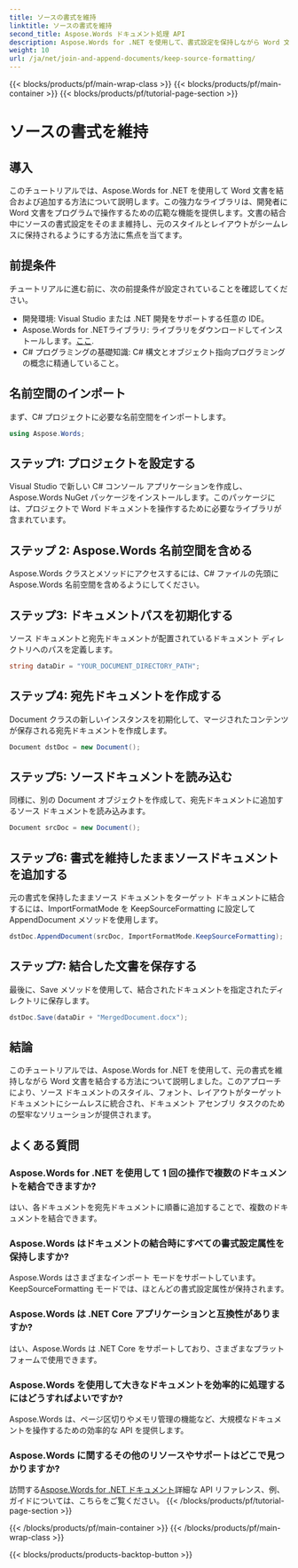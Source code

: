 ```yaml
---
title: ソースの書式を維持
linktitle: ソースの書式を維持
second_title: Aspose.Words ドキュメント処理 API
description: Aspose.Words for .NET を使用して、書式設定を保持しながら Word 文書を結合する方法を学びます。ドキュメント アセンブリ タスクを自動化したい開発者に最適です。
weight: 10
url: /ja/net/join-and-append-documents/keep-source-formatting/
---
```


{{< blocks/products/pf/main-wrap-class >}}
{{< blocks/products/pf/main-container >}}
{{< blocks/products/pf/tutorial-page-section >}}

# ソースの書式を維持

## 導入

このチュートリアルでは、Aspose.Words for .NET を使用して Word 文書を結合および追加する方法について説明します。この強力なライブラリは、開発者に Word 文書をプログラムで操作するための広範な機能を提供します。文書の結合中にソースの書式設定をそのまま維持し、元のスタイルとレイアウトがシームレスに保持されるようにする方法に焦点を当てます。

## 前提条件

チュートリアルに進む前に、次の前提条件が設定されていることを確認してください。

- 開発環境: Visual Studio または .NET 開発をサポートする任意の IDE。
-  Aspose.Words for .NETライブラリ: ライブラリをダウンロードしてインストールします。[ここ](https://releases.aspose.com/words/net/).
- C# プログラミングの基礎知識: C# 構文とオブジェクト指向プログラミングの概念に精通していること。

## 名前空間のインポート

まず、C# プロジェクトに必要な名前空間をインポートします。

```csharp
using Aspose.Words;
```

## ステップ1: プロジェクトを設定する

Visual Studio で新しい C# コンソール アプリケーションを作成し、Aspose.Words NuGet パッケージをインストールします。このパッケージには、プロジェクトで Word ドキュメントを操作するために必要なライブラリが含まれています。

## ステップ 2: Aspose.Words 名前空間を含める

Aspose.Words クラスとメソッドにアクセスするには、C# ファイルの先頭に Aspose.Words 名前空間を含めるようにしてください。

## ステップ3: ドキュメントパスを初期化する

ソース ドキュメントと宛先ドキュメントが配置されているドキュメント ディレクトリへのパスを定義します。

```csharp
string dataDir = "YOUR_DOCUMENT_DIRECTORY_PATH";
```

## ステップ4: 宛先ドキュメントを作成する

Document クラスの新しいインスタンスを初期化して、マージされたコンテンツが保存される宛先ドキュメントを作成します。

```csharp
Document dstDoc = new Document();
```

## ステップ5: ソースドキュメントを読み込む

同様に、別の Document オブジェクトを作成して、宛先ドキュメントに追加するソース ドキュメントを読み込みます。

```csharp
Document srcDoc = new Document();
```

## ステップ6: 書式を維持したままソースドキュメントを追加する

元の書式を保持したままソース ドキュメントをターゲット ドキュメントに結合するには、ImportFormatMode を KeepSourceFormatting に設定して AppendDocument メソッドを使用します。

```csharp
dstDoc.AppendDocument(srcDoc, ImportFormatMode.KeepSourceFormatting);
```

## ステップ7: 結合した文書を保存する

最後に、Save メソッドを使用して、結合されたドキュメントを指定されたディレクトリに保存します。

```csharp
dstDoc.Save(dataDir + "MergedDocument.docx");
```

## 結論

このチュートリアルでは、Aspose.Words for .NET を使用して、元の書式を維持しながら Word 文書を結合する方法について説明しました。このアプローチにより、ソース ドキュメントのスタイル、フォント、レイアウトがターゲット ドキュメントにシームレスに統合され、ドキュメント アセンブリ タスクのための堅牢なソリューションが提供されます。

## よくある質問

### Aspose.Words for .NET を使用して 1 回の操作で複数のドキュメントを結合できますか?
はい、各ドキュメントを宛先ドキュメントに順番に追加することで、複数のドキュメントを結合できます。

### Aspose.Words はドキュメントの結合時にすべての書式設定属性を保持しますか?
Aspose.Words はさまざまなインポート モードをサポートしています。KeepSourceFormatting モードでは、ほとんどの書式設定属性が保持されます。

### Aspose.Words は .NET Core アプリケーションと互換性がありますか?
はい、Aspose.Words は .NET Core をサポートしており、さまざまなプラットフォームで使用できます。

### Aspose.Words を使用して大きなドキュメントを効率的に処理するにはどうすればよいですか?
Aspose.Words は、ページ区切りやメモリ管理の機能など、大規模なドキュメントを操作するための効率的な API を提供します。

### Aspose.Words に関するその他のリソースやサポートはどこで見つかりますか?
訪問する[Aspose.Words for .NET ドキュメント](https://reference.aspose.com/words/net/)詳細な API リファレンス、例、ガイドについては、こちらをご覧ください。
{{< /blocks/products/pf/tutorial-page-section >}}

{{< /blocks/products/pf/main-container >}}
{{< /blocks/products/pf/main-wrap-class >}}

{{< blocks/products/products-backtop-button >}}
